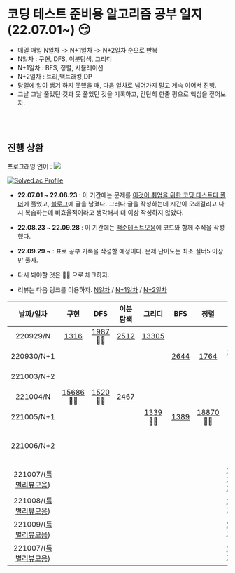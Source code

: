 # 코딩 테스트 준비용 알고리즘 공부 일지 (22.07.01~) :smirk:
- 매일 매일 N일차 -> N+1일차 -> N+2일차 순으로 반복
- N일차 : 구현, DFS, 이분탐색, 그리디
- N+1일차 : BFS, 정렬, 시뮬레이션
- N+2일차 : 트리,백트래킹,DP
- 당일에 일이 생겨 하지 못했을 때, 다음 일차로 넘어가지 말고 계속 이어서 진행.
- 그날 그날 풀었던 것과 못 풀었던 것을 기록하고, 간단히 한줄 평으로 핵심을 짚어보자.

<br></br>

## 진행 상황 

프로그래밍 언어 : <img src="https://img.shields.io/badge/python-3.8-blue">

[![Solved.ac Profile](http://mazassumnida.wtf/api/v2/generate_badge?boj=znlduqwl)](https://solved.ac/znlduqwl/)

- **22.07.01 ~ 22.08.23** : 이 기간에는 문제를 [이것이 취업을 위한 코딩 테스트다 폴더](https://github.com/yhyuntak/STUDY-for_coding_test/tree/main/%EC%9D%B4%EA%B2%83%EC%9D%B4%20%EC%B7%A8%EC%97%85%EC%9D%84%20%EC%9C%84%ED%95%9C%20%EC%BD%94%EB%94%A9%20%ED%85%8C%EC%8A%A4%ED%8A%B8%EB%8B%A4%20with%20%ED%8C%8C%EC%9D%B4%EC%8D%AC)에 풀었고, [블로그](https://yhyuntak.github.io/categories/%EC%BD%94%EB%94%A9%ED%85%8C%EC%8A%A4%ED%8A%B8)에 글을 남겼다. 그러나 글을 작성하는데 시간이 오래걸리고 다시 복습하는데 비효율적이라고 생각해서 더 이상 작성하지 않았다. 
- **22.08.23 ~ 22.09.28** : 이 기간에는 [백준테스트모음](https://github.com/yhyuntak/STUDY-for_coding_test/tree/main/%EB%B0%B1%EC%A4%80%ED%85%8C%EC%8A%A4%ED%8A%B8%EB%AA%A8%EC%9D%8C)에 코드와 함께 주석을 작성했다.
- **22.09.29 ~** : 표로 공부 기록을 작성할 예정이다. 문제 난이도는 최소 실버5 이상만 풀자.

- 다시 봐야할 것은 :ok_woman: 으로 체크하자.
- 리뷰는 다음 링크를 이용하자. [N일차](https://github.com/yhyuntak/STUDY-for_coding_test/tree/main/%EB%A6%AC%EB%B7%B0%EB%AA%A8%EC%9D%8C/N%EC%9D%BC%EC%B0%A8) / [N+1일차](https://github.com/yhyuntak/STUDY-for_coding_test/tree/main/%EB%A6%AC%EB%B7%B0%EB%AA%A8%EC%9D%8C/N%2B1%EC%9D%BC%EC%B0%A8) / [N+2일차](https://github.com/yhyuntak/STUDY-for_coding_test/tree/main/%EB%A6%AC%EB%B7%B0%EB%AA%A8%EC%9D%8C/N%2B2%EC%9D%BC%EC%B0%A8)

|날짜/일차|구현|DFS|이분탐색|그리디|BFS|정렬|시뮬|백트래킹|트리|DP|
|:--:|:--:|:--:|:--:|:--:|:--:|:--:|:--:|:--:|:--:|:--:|
|220929/N|[1316](https://www.acmicpc.net/problem/1316) |[1987](https://www.acmicpc.net/problem/1987):ok_woman: |[2512](https://www.acmicpc.net/problem/2512)|[13305](https://www.acmicpc.net/problem/13305)|||||||
|220930/N+1|   |   |   |   |  [2644](https://www.acmicpc.net/problem/1316) | [1764](https://www.acmicpc.net/problem/1764)  | [12100](https://www.acmicpc.net/problem/12100):ok_woman:   |   |   |   | 
|221003/N+2|   |   |   |   |   |   |   | [15649](https://www.acmicpc.net/problem/15649):ok_woman: | [1967](https://www.acmicpc.net/problem/1967):ok_woman:  |  [2579](https://www.acmicpc.net/problem/2579) [11726](https://www.acmicpc.net/problem/)  |
|221004/N|[15686](https://www.acmicpc.net/problem/15686):ok_woman: |[1520](https://www.acmicpc.net/problem/1520):ok_woman: |[2467](https://www.acmicpc.net/problem/2467)||||||||
|221005/N+1|   |   |   |   [1339](https://www.acmicpc.net/problem/1339):ok_woman:| [1389](https://www.acmicpc.net/problem/1389)  | [18870](https://www.acmicpc.net/problem/18870):ok_woman:   |   |   |   |  |
|221006/N+2|   |   |   |   |   |   |   | [15650](https://www.acmicpc.net/problem/15650) <br/> [14888](https://www.acmicpc.net/problem/14888) :ok_woman: :ok_woman: :ok_woman: | [1967](https://www.acmicpc.net/problem/1967):ok_woman:  |  [2579](https://www.acmicpc.net/problem/2579) [11726](https://www.acmicpc.net/problem/)  |
|221007/([특별리뷰모음](https://github.com/yhyuntak/STUDY-for_coding_test/tree/main/%EB%A6%AC%EB%B7%B0%EB%AA%A8%EC%9D%8C/%ED%8A%B9%EB%B3%84%EB%A6%AC%EB%B7%B0%EB%AA%A8%EC%9D%8C))|   |   |   |   |   |   |  [14889](https://www.acmicpc.net/problem/14889)  <br/> [14890](https://www.acmicpc.net/problem/14890)  <br/> [15683](https://www.acmicpc.net/problem/15683)   |  |  |   |
|221008/([특별리뷰모음](https://github.com/yhyuntak/STUDY-for_coding_test/tree/main/%EB%A6%AC%EB%B7%B0%EB%AA%A8%EC%9D%8C/%ED%8A%B9%EB%B3%84%EB%A6%AC%EB%B7%B0%EB%AA%A8%EC%9D%8C))|   |   |   |   |   |   |  [16235](https://www.acmicpc.net/problem/16235)  <br/> [15684](https://www.acmicpc.net/problem/15684)   |  |  |   |
|221009/([특별리뷰모음](https://github.com/yhyuntak/STUDY-for_coding_test/tree/main/%EB%A6%AC%EB%B7%B0%EB%AA%A8%EC%9D%8C/%ED%8A%B9%EB%B3%84%EB%A6%AC%EB%B7%B0%EB%AA%A8%EC%9D%8C))|   |   |   |   |   |   |  [20057](https://www.acmicpc.net/problem/20057)  <br/> [14890](https://www.acmicpc.net/problem/14890)   |  |  |   |
|221007/([특별리뷰모음](https://github.com/yhyuntak/STUDY-for_coding_test/tree/main/%EB%A6%AC%EB%B7%B0%EB%AA%A8%EC%9D%8C/%ED%8A%B9%EB%B3%84%EB%A6%AC%EB%B7%B0%EB%AA%A8%EC%9D%8C))|   |   |   |   |   |   |  [14889](https://www.acmicpc.net/problem/14889)  <br/> [14890](https://www.acmicpc.net/problem/14890)   |  |  |   |


